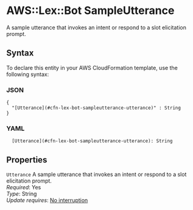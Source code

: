 # AWS::Lex::Bot SampleUtterance<a name="aws-properties-lex-bot-sampleutterance"></a>

A sample utterance that invokes an intent or respond to a slot elicitation prompt\.

## Syntax<a name="aws-properties-lex-bot-sampleutterance-syntax"></a>

To declare this entity in your AWS CloudFormation template, use the following syntax:

### JSON<a name="aws-properties-lex-bot-sampleutterance-syntax.json"></a>

```
{
  "[Utterance](#cfn-lex-bot-sampleutterance-utterance)" : String
}
```

### YAML<a name="aws-properties-lex-bot-sampleutterance-syntax.yaml"></a>

```
  [Utterance](#cfn-lex-bot-sampleutterance-utterance): String
```

## Properties<a name="aws-properties-lex-bot-sampleutterance-properties"></a>

`Utterance` <a name="cfn-lex-bot-sampleutterance-utterance"></a>
A sample utterance that invokes an intent or respond to a slot elicitation prompt\.  
_Required_: Yes  
_Type_: String  
_Update requires_: [No interruption](https://docs.aws.amazon.com/AWSCloudFormation/latest/UserGuide/using-cfn-updating-stacks-update-behaviors.html#update-no-interrupt)
